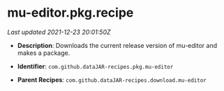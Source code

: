 # mu-editor.pkg.recipe

_Last updated 2021-12-23 20:01:50Z_

- **Description**: Downloads the current release version of mu-editor and makes a package.

- **Identifier**: `com.github.dataJAR-recipes.pkg.mu-editor`

- **Parent Recipes**: `com.github.dataJAR-recipes.download.mu-editor`
